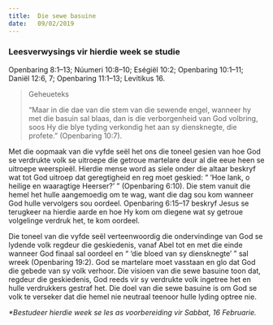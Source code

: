 ```yaml
---
title:  Die sewe basuine
date:   09/02/2019
---
```


### Leesverwysings vir hierdie week se studie  
Openbaring 8:1–13; Núumeri 10:8–10; Eségiël 10:2; Openbaring 10:1–11; Daniël 12:6, 7; Openbaring 11:1–13;  Levítikus 16. 

> <p>Geheueteks</p> 
> “Maar in die dae van die stem van die sewende engel, wanneer hy met die basuin sal blaas, dan is die verborgenheid van God volbring, soos Hy die blye tyding verkondig het aan sy diensknegte, die profete.” (Openbaring 10:7).

Met die oopmaak van die vyfde seël het ons die toneel gesien van hoe God se verdrukte volk se uitroepe die getroue martelare deur al die eeue heen se uitroepe weerspieël. Hierdie mense word as siele onder die altaar beskryf wat tot God uitroep dat geregtigheid en reg moet geskied: “ ‘Hoe lank, o heilige en waaragtige Heerser?’ ” (Openbaring 6:10). Die stem vanuit die hemel het hulle aangemoedig om te wag, want die dag sou kom wanneer God hulle vervolgers sou oordeel. Openbaring 6:15–17 beskryf Jesus se terugkeer na hierdie aarde en hoe Hy kom om diegene wat sy getroue volgelinge verdruk het, te kom oordeel. 

Die toneel van die vyfde seël verteenwoordig die ondervindinge van God se lydende volk regdeur die geskiedenis, vanaf Abel tot en met die einde wanneer God finaal sal oordeel en “ ‘die bloed van sy diensknegte’ ” sal wreek (Openbaring 19:2). God se martelare moet vasstaan en glo dat God die gebede van sy volk verhoor. Die visioen van die sewe basuine toon dat, regdeur die geskiedenis, God reeds vir sy verdrukte volk ingetree het en hulle verdrukkers gestraf het. Die doel van die sewe basuine is om God se volk te verseker dat die hemel nie neutraal teenoor hulle lyding optree nie. 

_*Bestudeer hierdie week se les as voorbereiding vir Sabbat, 16 Februarie._